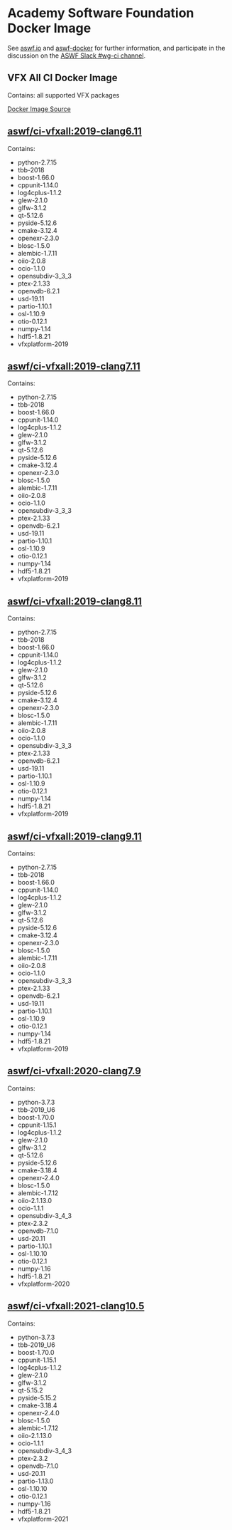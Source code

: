 <!--
Copyright (c) Contributors to the aswf-docker Project. All rights reserved.
SPDX-License-Identifier: Apache-2.0

Warning: this file is automatically generated from a template!
-->

# Academy Software Foundation Docker Image

See [aswf.io](https://aswf.io) and [aswf-docker](https://github.com/AcademySoftwareFoundation/aswf-docker)
for further information, and participate in the discussion on the
[ASWF Slack #wg-ci channel](https://academysoftwarefdn.slack.com/archives/C0169RX7MMK).

## VFX All CI Docker Image

Contains: all supported VFX packages

[Docker Image Source](https://github.com/AcademySoftwareFoundation/aswf-docker/blob/master/ci-vfxall/Dockerfile)

## [aswf/ci-vfxall:2019-clang6.11](https://hub.docker.com/r/aswf/ci-vfxall/tags?page=1&name=2019-clang6.11)

Contains:
* python-2.7.15
* tbb-2018
* boost-1.66.0
* cppunit-1.14.0
* log4cplus-1.1.2
* glew-2.1.0
* glfw-3.1.2
* qt-5.12.6
* pyside-5.12.6
* cmake-3.12.4
* openexr-2.3.0
* blosc-1.5.0
* alembic-1.7.11
* oiio-2.0.8
* ocio-1.1.0
* opensubdiv-3_3_3
* ptex-2.1.33
* openvdb-6.2.1
* usd-19.11
* partio-1.10.1
* osl-1.10.9
* otio-0.12.1
* numpy-1.14
* hdf5-1.8.21
* vfxplatform-2019

## [aswf/ci-vfxall:2019-clang7.11](https://hub.docker.com/r/aswf/ci-vfxall/tags?page=1&name=2019-clang7.11)

Contains:
* python-2.7.15
* tbb-2018
* boost-1.66.0
* cppunit-1.14.0
* log4cplus-1.1.2
* glew-2.1.0
* glfw-3.1.2
* qt-5.12.6
* pyside-5.12.6
* cmake-3.12.4
* openexr-2.3.0
* blosc-1.5.0
* alembic-1.7.11
* oiio-2.0.8
* ocio-1.1.0
* opensubdiv-3_3_3
* ptex-2.1.33
* openvdb-6.2.1
* usd-19.11
* partio-1.10.1
* osl-1.10.9
* otio-0.12.1
* numpy-1.14
* hdf5-1.8.21
* vfxplatform-2019

## [aswf/ci-vfxall:2019-clang8.11](https://hub.docker.com/r/aswf/ci-vfxall/tags?page=1&name=2019-clang8.11)

Contains:
* python-2.7.15
* tbb-2018
* boost-1.66.0
* cppunit-1.14.0
* log4cplus-1.1.2
* glew-2.1.0
* glfw-3.1.2
* qt-5.12.6
* pyside-5.12.6
* cmake-3.12.4
* openexr-2.3.0
* blosc-1.5.0
* alembic-1.7.11
* oiio-2.0.8
* ocio-1.1.0
* opensubdiv-3_3_3
* ptex-2.1.33
* openvdb-6.2.1
* usd-19.11
* partio-1.10.1
* osl-1.10.9
* otio-0.12.1
* numpy-1.14
* hdf5-1.8.21
* vfxplatform-2019

## [aswf/ci-vfxall:2019-clang9.11](https://hub.docker.com/r/aswf/ci-vfxall/tags?page=1&name=2019-clang9.11)

Contains:
* python-2.7.15
* tbb-2018
* boost-1.66.0
* cppunit-1.14.0
* log4cplus-1.1.2
* glew-2.1.0
* glfw-3.1.2
* qt-5.12.6
* pyside-5.12.6
* cmake-3.12.4
* openexr-2.3.0
* blosc-1.5.0
* alembic-1.7.11
* oiio-2.0.8
* ocio-1.1.0
* opensubdiv-3_3_3
* ptex-2.1.33
* openvdb-6.2.1
* usd-19.11
* partio-1.10.1
* osl-1.10.9
* otio-0.12.1
* numpy-1.14
* hdf5-1.8.21
* vfxplatform-2019

## [aswf/ci-vfxall:2020-clang7.9](https://hub.docker.com/r/aswf/ci-vfxall/tags?page=1&name=2020-clang7.9)

Contains:
* python-3.7.3
* tbb-2019_U6
* boost-1.70.0
* cppunit-1.15.1
* log4cplus-1.1.2
* glew-2.1.0
* glfw-3.1.2
* qt-5.12.6
* pyside-5.12.6
* cmake-3.18.4
* openexr-2.4.0
* blosc-1.5.0
* alembic-1.7.12
* oiio-2.1.13.0
* ocio-1.1.1
* opensubdiv-3_4_3
* ptex-2.3.2
* openvdb-7.1.0
* usd-20.11
* partio-1.10.1
* osl-1.10.10
* otio-0.12.1
* numpy-1.16
* hdf5-1.8.21
* vfxplatform-2020

## [aswf/ci-vfxall:2021-clang10.5](https://hub.docker.com/r/aswf/ci-vfxall/tags?page=1&name=2021-clang10.5)

Contains:
* python-3.7.3
* tbb-2019_U6
* boost-1.70.0
* cppunit-1.15.1
* log4cplus-1.1.2
* glew-2.1.0
* glfw-3.1.2
* qt-5.15.2
* pyside-5.15.2
* cmake-3.18.4
* openexr-2.4.0
* blosc-1.5.0
* alembic-1.7.12
* oiio-2.1.13.0
* ocio-1.1.1
* opensubdiv-3_4_3
* ptex-2.3.2
* openvdb-7.1.0
* usd-20.11
* partio-1.13.0
* osl-1.10.10
* otio-0.12.1
* numpy-1.16
* hdf5-1.8.21
* vfxplatform-2021

